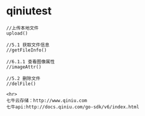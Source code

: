 qiniutest
=========

	//上传本地文件
	upload()

	//5.1 获取文件信息
	//getFileInfo()

	//6.1.1 查看图像属性
	//imageAttr()

	//5.2 删除文件
	//delFile()
	
	<hr>
	七牛云存储：http://www.qiniu.com
	七牛api:http://docs.qiniu.com/go-sdk/v6/index.html
